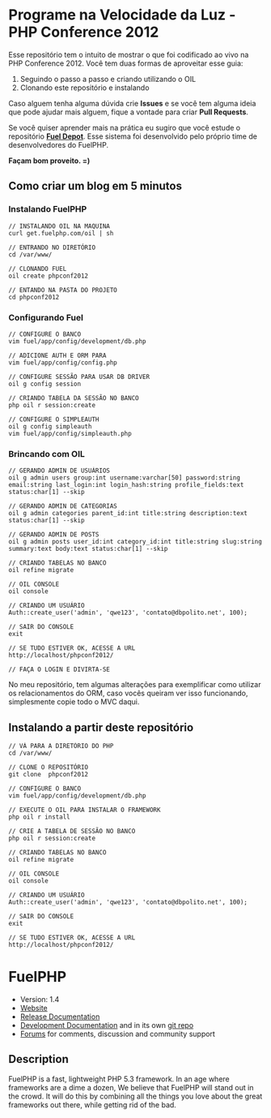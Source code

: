# Programe na Velocidade da Luz - PHP Conference 2012

Esse repositório tem o intuito de mostrar o que foi codificado ao vivo na PHP Conference 2012. Você tem duas formas de aproveitar esse guia:

1. Seguindo o passo a passo e criando utilizando o OIL
2. Clonando este repositório e instalando

Caso alguem tenha alguma dúvida crie __Issues__ e se você tem alguma ideia que pode ajudar mais alguem, fique a vontade para criar __Pull Requests__.

Se você quiser aprender mais na prática eu sugiro que você estude o repositório __[Fuel Depot](http://github.com/fuel/depot/)__. Esse sistema foi desenvolvido pelo próprio time de desenvolvedores do FuelPHP.

__Façam bom proveito. =)__

## Como criar um blog em 5 minutos

### Instalando FuelPHP

	// INSTALANDO OIL NA MAQUINA
	curl get.fuelphp.com/oil | sh

	// ENTRANDO NO DIRETÓRIO
	cd /var/www/

	// CLONANDO FUEL
	oil create phpconf2012

	// ENTANDO NA PASTA DO PROJETO
	cd phpconf2012

### Configurando Fuel

	// CONFIGURE O BANCO
	vim fuel/app/config/development/db.php

	// ADICIONE AUTH E ORM PARA
	vim fuel/app/config/config.php

	// CONFIGURE SESSÃO PARA USAR DB DRIVER
	oil g config session

	// CRIANDO TABELA DA SESSÃO NO BANCO
	php oil r session:create

	// CONFIGURE O SIMPLEAUTH
	oil g config simpleauth
	vim fuel/app/config/simpleauth.php

### Brincando com OIL

	// GERANDO ADMIN DE USUÁRIOS
	oil g admin users group:int username:varchar[50] password:string email:string last_login:int login_hash:string profile_fields:text status:char[1] --skip

	// GERANDO ADMIN DE CATEGORIAS
	oil g admin categories parent_id:int title:string description:text status:char[1] --skip

	// GERANDO ADMIN DE POSTS
	oil g admin posts user_id:int category_id:int title:string slug:string summary:text body:text status:char[1] --skip

	// CRIANDO TABELAS NO BANCO
	oil refine migrate

	// OIL CONSOLE
	oil console

	// CRIANDO UM USUÁRIO
	Auth::create_user('admin', 'qwe123', 'contato@dbpolito.net', 100);

	// SAIR DO CONSOLE
	exit

	// SE TUDO ESTIVER OK, ACESSE A URL
	http://localhost/phpconf2012/

	// FAÇA O LOGIN E DIVIRTA-SE

No meu repositório, tem algumas alterações para exemplificar como utilizar os relacionamentos do ORM, caso vocês queiram ver isso funcionando, simplesmente copie todo o MVC daqui.

## Instalando a partir deste repositório

	// VÁ PARA A DIRETÓRIO DO PHP
	cd /var/www/

	// CLONE O REPOSITÓRIO
	git clone  phpconf2012

	// CONFIGURE O BANCO
	vim fuel/app/config/development/db.php

	// EXECUTE O OIL PARA INSTALAR O FRAMEWORK
	php oil r install

	// CRIE A TABELA DE SESSÃO NO BANCO
	php oil r session:create

	// CRIANDO TABELAS NO BANCO
	oil refine migrate

	// OIL CONSOLE
	oil console

	// CRIANDO UM USUÁRIO
	Auth::create_user('admin', 'qwe123', 'contato@dbpolito.net', 100);

	// SAIR DO CONSOLE
	exit

	// SE TUDO ESTIVER OK, ACESSE A URL
	http://localhost/phpconf2012/

# FuelPHP

* Version: 1.4
* [Website](http://fuelphp.com/)
* [Release Documentation](http://docs.fuelphp.com)
* [Development Documentation](http://fueldevdocs.exite.eu) and in its own [git repo](https://github.com/fuel/docs)
* [Forums](http://fuelphp.com/forums) for comments, discussion and community support

## Description

FuelPHP is a fast, lightweight PHP 5.3 framework. In an age where frameworks are a dime a dozen, We believe that FuelPHP will stand out in the crowd.  It will do this by combining all the things you love about the great frameworks out there, while getting rid of the bad.